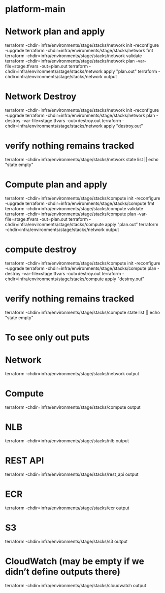 # platform-main

# Network plan and apply
terraform -chdir=infra/environments/stage/stacks/network init -reconfigure -upgrade
terraform -chdir=infra/environments/stage/stacks/network fmt
terraform -chdir=infra/environments/stage/stacks/network validate
terraform -chdir=infra/environments/stage/stacks/network plan -var-file=stage.tfvars -out=plan.out
terraform -chdir=infra/environments/stage/stacks/network apply "plan.out"
terraform -chdir=infra/environments/stage/stacks/network output
# Network Destroy
terraform -chdir=infra/environments/stage/stacks/network init -reconfigure -upgrade
terraform -chdir=infra/environments/stage/stacks/network plan -destroy -var-file=stage.tfvars -out=destroy.out
terraform -chdir=infra/environments/stage/stacks/network apply "destroy.out"
# verify nothing remains tracked
terraform -chdir=infra/environments/stage/stacks/network state list || echo "state empty"


# Compute plan and apply
terraform -chdir=infra/environments/stage/stacks/compute init -reconfigure -upgrade
terraform -chdir=infra/environments/stage/stacks/compute fmt
terraform -chdir=infra/environments/stage/stacks/compute validate
terraform -chdir=infra/environments/stage/stacks/compute plan -var-file=stage.tfvars -out=plan.out
terraform -chdir=infra/environments/stage/stacks/compute apply "plan.out"
terraform -chdir=infra/environments/stage/stacks/network output
# compute destroy
terraform -chdir=infra/environments/stage/stacks/compute init -reconfigure -upgrade
terraform -chdir=infra/environments/stage/stacks/compute plan -destroy -var-file=stage.tfvars -out=destroy.out
terraform -chdir=infra/environments/stage/stacks/compute apply "destroy.out"
# verify nothing remains tracked
terraform -chdir=infra/environments/stage/stacks/compute state list || echo "state empty"





# To see only out puts

# Network
terraform -chdir=infra/environments/stage/stacks/network   output

# Compute
terraform -chdir=infra/environments/stage/stacks/compute   output

# NLB
terraform -chdir=infra/environments/stage/stacks/nlb       output

# REST API
terraform -chdir=infra/environments/stage/stacks/rest_api  output

# ECR
terraform -chdir=infra/environments/stage/stacks/ecr       output

# S3
terraform -chdir=infra/environments/stage/stacks/s3        output

# CloudWatch (may be empty if we didn’t define outputs there)
terraform -chdir=infra/environments/stage/stacks/cloudwatch output
